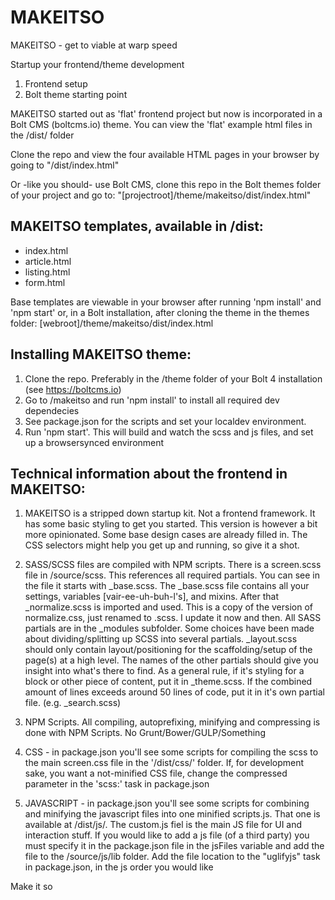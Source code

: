 MAKEITSO
========

MAKEITSO - get to viable at warp speed

Startup your frontend/theme development 

1. Frontend setup
2. Bolt theme starting point

MAKEITSO started out as 'flat' frontend project but now is incorporated
in a Bolt CMS (boltcms.io) theme. You can view the 'flat' example html files in the /dist/ folder

Clone the repo and view the four available HTML pages in your browser by going to
"/dist/index.html"

Or -like you should- use Bolt CMS, clone this repo in the Bolt themes folder of your project and
go to: "[projectroot]/theme/makeitso/dist/index.html"

MAKEITSO templates, available in /dist:
---------------------------------------

- index.html
- article.html
- listing.html
- form.html

Base templates are viewable in your browser after running 'npm install' and 'npm start' or,
in a Bolt installation, after cloning the theme in the themes folder: [webroot]/theme/makeitso/dist/index.html


Installing MAKEITSO theme:
-------------------------

1. Clone the repo. Preferably in the /theme folder of your Bolt 4 installation (see https://boltcms.io)
2. Go to /makeitso and run 'npm install' to install all required dev dependecies
3. See package.json for the scripts and set your localdev environment.
3. Run 'npm start'. This will build and watch the scss and js files, and set up a browsersynced environment


Technical information about the frontend in MAKEITSO:
-----------------------------------------------------

1. MAKEITSO is a stripped down startup kit. Not a frontend framework. It has some basic styling to get you started. This version
is however a bit more opinionated. Some base design cases are already filled in. The CSS selectors might help you get up and running,
so give it a shot.

2. SASS/SCSS files are compiled with NPM scripts. There is a screen.scss file in /source/scss. This references all 
required partials. You can see in the file it starts with _base.scss. The _base.scss file contains all your settings,
variables [vair-ee-uh-buh-l's], and mixins. After that _normalize.scss is imported and used. This is a copy of the version of normalize.css,
just renamed to .scss. I update it now and then.
All SASS partials are in the _modules subfolder. Some choices have been made about dividing/splitting up SCSS into several 
partials. _layout.scss should only contain layout/positioning for the scaffolding/setup of the page(s) at a high level. The
names of the other partials should give you insight into what's there to find. As a general rule, if it's styling for a block or 
other piece of content, put it in _theme.scss. If the combined amount of lines exceeds around 50 lines of code, put it in it's own partial file. (e.g. _search.scss)

3. NPM Scripts. All compiling, autoprefixing, minifying and compressing is done with NPM Scripts. No Grunt/Bower/GULP/Something

4. CSS - in package.json you'll see some scripts for compiling the scss to the main screen.css file in the '/dist/css/' folder. If, for development sake, you want a not-minified CSS file, change the compressed parameter in the 'scss:' task in package.json

5. JAVASCRIPT - in package.json you'll see some scripts for combining and minifying the javascript files into one minified scripts.js. That one is available at /dist/js/. The custom.js fiel is the main JS file for UI and interaction stuff. If you would like to add a js file (of a third party) you must specify it in the package.json file in the jsFiles variable and add the file to the /source/js/lib folder. Add the file location to the "uglifyjs" task in package.json, in the js order you would like

Make it so


